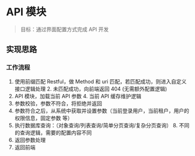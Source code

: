 # API 模块

> 目标：通过界面配置方式完成 API 开发

## 实现思路

### 工作流程
1. 使用前缀匹配 Restful，做 Method 和 uri 匹配，若匹配成功，则进入自定义接口逻辑处理
   2. 未匹配成功，向前端返回 404 (无需额外配置逻辑)
3. API 模块，加载当前 API 参数
   4. 当前 API 缓存维护逻辑
5. 参数校验，参数不符合，将拒绝并返回
6. 参数符合之后，从系统中获取并设置参数（当前登录用户，当前租户，用户的权限信息，固定参数 等）
7. 执行数据库查询：（对象查询/列表查询/简单分页查询/复杂分页查询）
   8. 不同的查询逻辑，需要的配置内容不同
9. 返回参数处理
10. 返回前端
